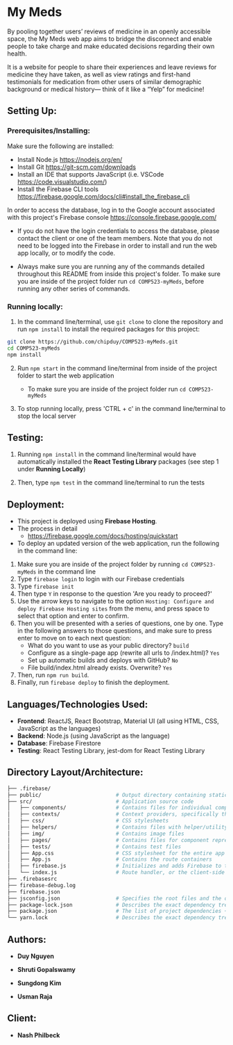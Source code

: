 # My Meds

By pooling together users’ reviews of medicine in an openly accessible space, the My Meds web app aims to bridge the disconnect and enable people to take charge and make educated decisions regarding their own health. 

It is a website for people to share their experiences and leave reviews for medicine they have taken, as well as view ratings and first-hand testimonials for medication from other users of similar demographic background or medical history— think of it like a “Yelp” for medicine!


## Setting Up:

### Prerequisites/Installing:
Make sure the following are installed:
  * Install Node.js  https://nodejs.org/en/ 
  * Install Git https://git-scm.com/downloads
  * Install an IDE that supports JavaScript (i.e. VSCode https://code.visualstudio.com/)
  * Install the Firebase CLI tools https://firebase.google.com/docs/cli#install_the_firebase_cli
  
In order to access the database, log in to the Google account associated with this project's Firebase console https://console.firebase.google.com/
  * If you do not have the login credentials to access the database, please contact the client or one of the team members. Note that you do not need to be logged into the Firebase in order to install and run the web app locally, or to modify the code. 
  
  * Always make sure you are running any of the commands detailed throughout this README from inside this project's folder. To make sure you are inside of the project folder run `cd COMP523-myMeds`, before running any other series of commands.

### Running locally:
  1. In the command line/terminal, use `git clone` to clone the repository and run `npm install` to install the required packages for this project:
```bash
git clone https://github.com/chipduy/COMP523-myMeds.git
cd COMP523-myMeds
npm install
```

  2. Run `npm start` in the command line/terminal from inside of the project folder to start the web application
  		* To make sure you are inside of the project folder run `cd COMP523-myMeds`
  		
		
  3. To stop running locally, press 'CTRL + c' in the command line/terminal to stop the local server


  

## Testing:

  1. Running `npm install` in the command line/terminal would have automatically installed the **React Testing Library** packages (see step 1 under **Running Locally**)
 
  2. Then, type `npm test` in the command line/terminal to run the tests


## Deployment:

  * This project is deployed using **Firebase Hosting**.
  * The process in detail 
    * https://firebase.google.com/docs/hosting/quickstart
  * To deploy an updated version of the web application, run the following in the command line:
  1. Make sure you are inside of the project folder by running `cd COMP523-myMeds` in the command line
  2.  Type `firebase login` to login with our Firebase credentials
  3.  Type `firebase init`
  4.  Then type `Y` in response to the question 'Are you ready to proceed?'
  5.  Use the arrow keys to navigate to the option `Hosting: Configure and deploy Firebase Hosting sites` from the menu, and press space to select that option and enter to confirm.
  6.  Then you will be presented with a series of questions, one by one. Type in the following answers to those questions, and make sure to press enter to move on to each next question:
      * What do you want to use as your public directory? `build`
      *  Configure as a single-page app (rewrite all urls to /index.html)? `Yes`
      * Set up automatic builds and deploys with GitHub? `No`
      * File build/index.html already exists. Overwrite? `Yes`
  7.   Then, run `npm run build`.
  8.   Finally, run `firebase deploy` to finish the deployment.

   


## Languages/Technologies Used:

  * **Frontend**: ReactJS, React Bootstrap, Material UI (all using HTML, CSS, JavaScript as the languages)
  * **Backend**:  Node.js (using JavaScript as the language)
  * **Database**: Firebase Firestore
  * **Testing**:  React Testing Library, jest-dom for React Testing Library


## Directory Layout/Architecture:

```bash
├── .firebase/                     
├── public/                        # Output directory containing static files
├── src/                           # Application source code
│   ├── components/                # Contains files for individual components that don't not represent full pages (ReviewForm.jsx, NavbarContainer.jsx, etc.)
│   ├── contexts/                  # Context providers, specifically the AuthContext.jsx file.
│   ├── css/                       # CSS stylesheets
│   ├── helpers/                   # Contains files with helper/utility functions
│   ├── img/                       # Contains image files
│   ├── pages/                     # Contains files for component representing full pages/screens in the app (Home.jsx, MedPage.jsx, LogIn.jsx, Faq.jsx, etc.)
│   ├── tests/                     # Contains test files
│   ├── App.css                    # CSS stylesheet for the entire app (for example, where the website's background is set)
│   ├── App.js                     # Contains the route containers
│   ├── firebase.js                # Initializes and adds Firebase to this JavaScript web app
│   └── index.js                   # Route handler, or the client-side entry point into the screen e.g. ReactDOM.render(<App />, container)
├── .firebasesrc                   
├── firebase-debug.log             
├── firebase.json                  
├── jsconfig.json                  # Specifies the root files and the options for the features provided by the JavaScript language service.
├── package-lock.json              # Describes the exact dependency tree that was used in the team's original environment
├── package.json                   # The list of project dependencies + NPM scripts
└── yarn.lock                      # Describes the exact dependency tree that was used
```


## Authors:

* **Duy Nguyen** 

* **Shruti Gopalswamy** 

* **Sungdong Kim**

* **Usman Raja** 


## Client:

* **Nash Philbeck** 


